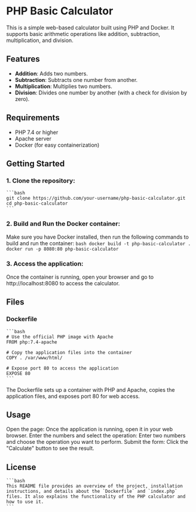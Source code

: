 # PHP Basic Calculator

This is a simple web-based calculator built using PHP and Docker. It supports basic arithmetic operations like addition, subtraction, multiplication, and division.

## Features

- **Addition**: Adds two numbers.
- **Subtraction**: Subtracts one number from another.
- **Multiplication**: Multiplies two numbers.
- **Division**: Divides one number by another (with a check for division by zero).

## Requirements

- PHP 7.4 or higher
- Apache server
- Docker (for easy containerization)

## Getting Started

### 1. Clone the repository:

    ```bash
    git clone https://github.com/your-username/php-basic-calculator.git
    cd php-basic-calculator
    ```
### 2. Build and Run the Docker container:

Make sure you have Docker installed, then run the following commands to build and run the container:
    ```bash
    docker build -t php-basic-calculator .
    docker run -p 8080:80 php-basic-calculator
    ```
### 3. Access the application:
Once the container is running, open your browser and go to http://localhost:8080 to access the calculator.

## Files
### Dockerfile
    ```bash
    # Use the official PHP image with Apache
    FROM php:7.4-apache

    # Copy the application files into the container
    COPY . /var/www/html/

    # Expose port 80 to access the application
    EXPOSE 80
    ```
The Dockerfile sets up a container with PHP and Apache, copies the application files, and exposes port 80 for web access.

## Usage
Open the page: Once the application is running, open it in your web browser.
Enter the numbers and select the operation: Enter two numbers and choose the operation you want to perform.
Submit the form: Click the "Calculate" button to see the result.

## License
    ```bash
    This README file provides an overview of the project, installation instructions, and details about the `Dockerfile` and `index.php` files. It also explains the functionality of the PHP calculator and how to use it.
    ```
